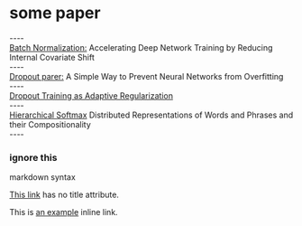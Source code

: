 # some paper
<p>
  ----
  <br>
  <a href="https://arxiv.org/pdf/1502.03167v3.pdf">Batch Normalization:</a>
  Accelerating Deep Network Training by Reducing Internal Covariate Shift
  <br>
  ----
  <br>
  <a href="http://www.cs.toronto.edu/~rsalakhu/papers/srivastava14a.pdf">Dropout parer:</a>
  A Simple Way to Prevent Neural Networks from Overfitting
  <br>
  ----
  <br>
  <a href="http://papers.nips.cc/paper/4882-dropout-training-as-adaptive-regularization.pdf">
    Dropout Training as Adaptive Regularization</a>
  <br>
  ----
  <br>
  <a href="https://arxiv.org/pdf/1310.4546.pdf">Hierarchical Softmax</a>
    Distributed Representations of Words and Phrases and their Compositionality
  <br>
  ----

</p>




### ignore this

markdown syntax
<p>
  <a href="https://www.appinn.com/markdown/#link">This link</a> has no title attribute.
</p>
<p>
  This is 
  <a href="https://www.appinn.com/markdown/#link" title="Title">an example</a> 
  inline link.
</p>
